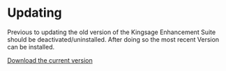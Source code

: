 # Updating

Previous to updating the old version of the Kingsage Enhancement Suite should be deactivated/uninstalled.
After doing so the most recent Version can be installed.


[Download the current version](https://github.com/mstoppert/kingsage_enhancement_suite/raw/release/dist/kingsage_enhancement_sui.user.js)
